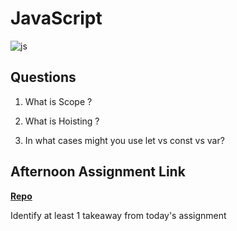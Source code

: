 # JavaScript

![js](https://bcw.blob.core.windows.net/public/img/courses/js.gif)

## Questions

1. What is Scope ?

2. What is Hoisting ?

3. In what cases might you use let vs const vs var?

## Afternoon Assignment Link

**[Repo](https://github.com/{{ghname}}/<ASSIGNMENT_REPO>)**

Identify at least 1 takeaway from today's assignment
